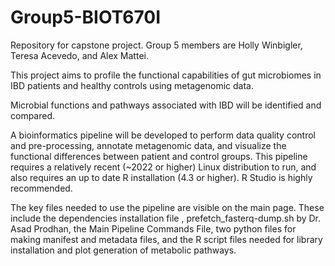 # Group5-BIOT670I
Repository for capstone project.
Group 5 members are Holly Winbigler, Teresa Acevedo, and Alex Mattei.

This project aims to profile the functional capabilities of gut microbiomes in IBD patients and healthy controls using metagenomic data.

Microbial functions and pathways associated with IBD will be identified and compared.

A bioinformatics pipeline will be developed to perform data quality control and pre-processing, annotate metagenomic data, and visualize the functional differences between patient and control groups. This pipeline requires a relatively recent (~2022 or higher) Linux distribution to run, and also requires an up to date R installation (4.3 or higher). R Studio is highly recommended. 

The key files needed to use the pipeline are visible on the main page. These include the dependencies installation file , prefetch_fasterq-dump.sh by Dr. Asad Prodhan, the Main Pipeline Commands File, two python files for making manifest and metadata files, and the R script files needed for library installation and plot generation of metabolic pathways.
